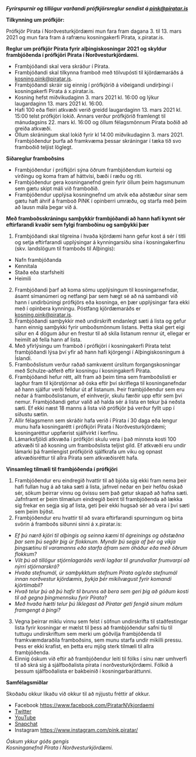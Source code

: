 ***Fyrirspurnir og tillögur varðandi prófkjörsreglur sendist á pink@piratar.is***

**Tilkynning um prófkjör:**

Prófkjör Pírata í Norðvesturkjördæmi mun fara fram dagana 3. til 13. mars 2021 og mun fara fram á rafrænu kosningakerfi Pírata, x.piratar.is.

**Reglur um prófkjör Pírata fyrir alþingiskosningar 2021 og skyldur frambjóðenda í prófkjöri Pírata í Norðvesturkjördæmi.**

* Frambjóðandi skal vera skráður í Pírata.
* Frambjóðandi skal tilkynna framboð með tölvupósti til kjördæmaráðs á kosning.pink@piratar.is.
* Frambjóðandi skráir sig einnig í prófkjörið á viðeigandi undirþingi í kosningakerfi Pírata á x.piratar.is.
* Kosning hefst miðvikudaginn 3. mars 2021 kl. 16:00 og lýkur laugardaginn 13. mars 2021 kl. 16:00.
* Hafi 100 eða fleiri atkvæði verið greidd laugardaginn 13. mars 2021 kl. 15:00 telst prófkjöri lokið. Annars verður prófkjörið framlengt til mánudagsins 22. mars kl. 16:00 og öllum félagsmönnum Pírata boðið að greiða atkvæði.
* Öllum skráningum skal lokið fyrir kl 14:00 miðvikudaginn 3. mars 2021. Frambjóðendur þurfa að framkvæma þessar skráningar í tæka tíð svo framboðið teljist löglegt.

**Siðareglur framboðsins**

* Frambjóðendur í prófkjöri sýna öðrum frambjóðendum kurteisi og virðingu og koma fram af háttvísi, bæði í ræðu og riti.
* Frambjóðendur gera kosninganefnd grein fyrir öllum þeim hagsmunum sem gætu skipt máli við framboðið.
* Frambjóðendur upplýsa kosningnefnd um atvik eða aðstæður sínar sem gætu haft áhrif á framboð PíNK í opinberri umræðu, og starfa með þeim að lausn mála þegar við á.

**Með framboðsskráningu samþykkir frambjóðandi að hann hafi kynnt sér eftirfarandi kvaðir sem fylgi framboðinu og samþykki þær**

1. Frambjóðandi skal tilgreina í hvaða kjördæmi hann gefur kost á sér í titli og setja eftirfarandi upplýsingar á kynningarsíðu sína í kosningakerfinu (skv. landslögum til framboðs til Alþingis):

* Nafn frambjóðanda
* Kennitala
* Staða eða starfsheiti
* Heimili

2. Frambjóðandi þarf að koma sömu upplýsingum til kosningarnefndar, ásamt símanúmeri og netfangi þar sem hægt sé að ná sambandi við hann í undirbúningi prófkjörs eða kosninga, en þær upplýsingar fara ekki með í opinbera kynningu. Póstfang kjördæmaráðs er kosning.pink@piratar.is.
3. Frambjóðandi samþykkir með undirskrift endanlegt sæti á lista og gefur hann einnig samþykki fyrir umboðsmönnum listans. Þetta skal gert eigi síður en 4 dögum áður en frestur til að skila listanum rennur út, ellegar er heimilt að fella hann af lista.
4. Með yfirlýsingu um framboð í prófkjöri í kosningakerfi Pírata telst frambjóðandi lýsa því yfir að hann hafi kjörgengi í Alþingiskosningum á Íslandi.
5. Framboðslistum verður raðað samkvæmt úrslitum forgangskosningar með Schulze-aðferð eftir kosningu í kosningakerfi Pírata.
6. Frambjóðandi hefur rétt, allt fram að þeim tíma sem framboðslisti er lagður fram til kjörstjórnar að óska eftir því skriflega til kosninganefndar að hann sjálfur verði felldur út af listanum. Þeir frambjóðendur sem eru neðar á framboðslistanum, ef einhverjir, skulu færðir upp eftir sem því nemur. Frambjóðandi getur valið að halda sér á lista en tekur þá neðsta sæti. Ef ekki næst 18 manns á lista við prófkjör þá verður fyllt upp í síðustu sætin.
7. Allir félagsmenn sem skráðir hafa verið í Pírata í 30 daga eða lengur munu hafa kosningarétt í prófkjöri Pírata í Norðvesturkjördæmi; kosningaréttur uppfærist sjálfvirkt í kerfinu.
8. Lámarksfjöldi atkvæða í prófkjöri skulu vera í það minnsta kosti 100 atkvæði til að kosning um framboðslista teljist gild. Ef atkvæði eru undir lámarki þá framlengist prófkjörið sjálfkrafa um viku og opnast atkvæðisréttur til allra Pírata sem atkvæðisrétt hafa.

**Vinsamleg tilmæli til frambjóðenda í prófkjöri**

1. Frambjóðendur eru eindregið hvattir til að bjóða sig ekki fram nema þeir hafi fullan hug á að taka sæti á lista, jafnvel neðar en þeir hefðu óskað sér, sökum þeirrar vinnu og óvissu sem það getur skapað að hafna sæti. Jafnframt er þeim tilmælum eindregið beint til frambjóðenda að lækka sig frekar en segja sig af lista, geti þeir ekki hugsað sér að vera í því sæti sem þeim býðst.
2. Frambjóðendur eru hvattir til að svara eftirfarandi spurningum og birta svörin á framboðs síðunni sinni á x.piratar.is:

* *Ef þú nærð kjöri til alþingis og seinna kæmi til ágreinings og aðstæðna þar sem þú segðir þig úr flokknum. Myndir þú segja af þér og víkja þingsætinu til varamanns eða starfa áfram sem óháður eða með öðrum flokkum?*
* *Vilt þú að tillögur stjórnlagaráðs verði lagðar til grundvallar frumvarpi að nýrri stjórnarskrá?*
* *Hvaða stefnumál, úr samþykktum stefnum Pírata og/eða stefnumál innan norðvestur kjördæmis, þykja þér mikilvægust fyrir komandi kjörtímabil?*
* *Hvað telur þú að þú hafir til brunns að bera sem geri þig að góðum kosti til að gegna þingmennsku fyrir Pírata?*
* *Með hvaða hætti telur þú líklegast að Píratar geti fengið sínum málum framgengt á þingi?*

3. Vegna þeirrar miklu vinnu sem felst í söfnun undirskrifta til staðfestingar lista fyrir kosningar er mælst til þess að frambjóðendur safni tíu til tuttugu undirskriftum sem merki um góðvilja frambjóðenda til framkvæmdaraðila framboðsins, sem munu starfa undir mikilli pressu. Þess er ekki krafist, en þetta eru mjög sterk tilmæli til allra frambjóðenda.
4. Einnig óskum við eftir að frambjóðendur leiti til fólks í sínu nær umhverfi til að skrá sig á sjálfboðalista pírata í norðvesturkjördæmi. Fólkið á þessum sjálfboðalista er bakbeinið í kosningarbaráttunni.

**Samfélagsmiðlar**

Skoðaðu okkur líkaðu við okkur til að nýjustu fréttir af okkur.

* Facebook <https://www.facebook.com/PiratarNVkjordaemi>
* [Twitter](https://twitter.com/PiratePartyIS)
* [YouTube](https://www.youtube.com/user/PiratepartyIceland)
* [Snapchat](https://www.snapchat.com/add/piratar-island)
* Instagram <https://www.instagram.com/pink.piratar/>

*Óskum ykkur góðs gengis\
Kosninganefnd Pírata í Norðvesturkjördæmi.*
